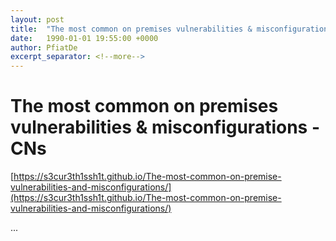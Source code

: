 ```yaml
---
layout: post
title:  "The most common on premises vulnerabilities & misconfigurations - CNs"
date:   1990-01-01 19:55:00 +0000
author: PfiatDe
excerpt_separator: <!--more-->
---
```


# The most common on premises vulnerabilities & misconfigurations - CNs
[https://s3cur3th1ssh1t.github.io/The-most-common-on-premise-vulnerabilities-and-misconfigurations/](https://s3cur3th1ssh1t.github.io/The-most-common-on-premise-vulnerabilities-and-misconfigurations/)

...
<!--more-->
